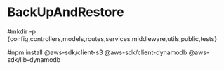 # BackUpAndRestore
#mkdir -p {config,controllers,models,routes,services,middleware,utils,public,tests}


#npm install @aws-sdk/client-s3 @aws-sdk/client-dynamodb @aws-sdk/lib-dynamodb
